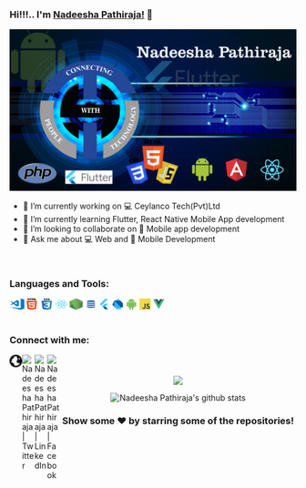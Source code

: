 ### Hi!!!.. I'm [Nadeesha Pathiraja!](https://techswords.com/about-us/) 👋


![alt text](https://github.com/nadeeshapathiraja/nadeeshapathiraja/blob/main/cover.jpg)
<br>
- 🔭 I’m currently working on 💻 Ceylanco Tech(Pvt)Ltd
- 🌱 I’m currently learning Flutter, React Native  Mobile App development
- 👯 I’m looking to collaborate on 📲 Mobile app development
- 💬 Ask me about 💻 Web and 📲 Mobile Development 




<br />

### Languages and Tools:

<img align="left" height="20"  alt="Visual Studio Code" width="26px" src="https://raw.githubusercontent.com/github/explore/80688e429a7d4ef2fca1e82350fe8e3517d3494d/topics/visual-studio-code/visual-studio-code.png" />
<img align="left" height="20"  alt="HTML5" width="26px" src="https://raw.githubusercontent.com/github/explore/80688e429a7d4ef2fca1e82350fe8e3517d3494d/topics/html/html.png" />
<img align="left" height="20"  alt="CSS3" width="26px" src="https://raw.githubusercontent.com/github/explore/80688e429a7d4ef2fca1e82350fe8e3517d3494d/topics/css/css.png" />
<img align="left" height="20"  alt="React" width="26px" src="https://raw.githubusercontent.com/github/explore/80688e429a7d4ef2fca1e82350fe8e3517d3494d/topics/react/react.png" />
<img align="left" height="20"  alt="Node.js" width="26px" src="https://raw.githubusercontent.com/github/explore/80688e429a7d4ef2fca1e82350fe8e3517d3494d/topics/nodejs/nodejs.png" />
<img align="left" height="20"  alt="SQL" width="26px" src="https://raw.githubusercontent.com/github/explore/80688e429a7d4ef2fca1e82350fe8e3517d3494d/topics/sql/sql.png" />
<code><img height="20" src="https://raw.githubusercontent.com/github/explore/80688e429a7d4ef2fca1e82350fe8e3517d3494d/topics/flutter/flutter.png"></code>
<code><img height="20" src="https://raw.githubusercontent.com/github/explore/80688e429a7d4ef2fca1e82350fe8e3517d3494d/topics/dart/dart.png"></code>
<code><img height="20" src="https://raw.githubusercontent.com/github/explore/80688e429a7d4ef2fca1e82350fe8e3517d3494d/topics/android/android.png"></code>
<code><img height="20" src="https://raw.githubusercontent.com/github/explore/80688e429a7d4ef2fca1e82350fe8e3517d3494d/topics/javascript/javascript.png"></code>
<code><img height="20" src="https://raw.githubusercontent.com/github/explore/80688e429a7d4ef2fca1e82350fe8e3517d3494d/topics/vue/vue.png"></code>



<br/>
<br/>

### Connect with me:

[<img align="left"  width="22px" src="https://raw.githubusercontent.com/iconic/open-iconic/master/svg/globe.svg" />][website]
[<img align="left" alt="Nadeesha Pathiraja | Twitter" width="22px" src="https://cdn.jsdelivr.net/npm/simple-icons@v3/icons/twitter.svg" />][twitter]
[<img align="left" alt="Nadeesha Pathiraja | LinkedIn" width="22px" src="https://cdn.jsdelivr.net/npm/simple-icons@v3/icons/linkedin.svg" />][linkedin]
[<img align="left" alt="Nadeesha Pathiraja | Facebook" width="22px" src="https://cdn.jsdelivr.net/npm/simple-icons@3.4.1/icons/facebook.svg" />][Facebook]


[website]: http://techswords.com/
[twitter]: https://twitter.com/Nadeesha47385
[linkedin]: https://www.linkedin.com/in/nadeesha-pathiraja-834375137/
[Facebook]: https://www.facebook.com/profile.php?id=100010308797680


<div align="center">
  <br><br>
  <a  href="https://github.com/nadeeshapathiraja">
  <img align="center" src="https://github-readme-stats.vercel.app/api/top-langs/?username=nadeeshapathiraja&theme=light&hide_langs_below=1" />
</a>


![Nadeesha Pathiraja's github stats](https://github-readme-stats.vercel.app/api?username=nadeeshapathiraja&show_icons=true&theme=dracula)<br/>

### Show some ❤️ by starring some of the repositories!

</div>

